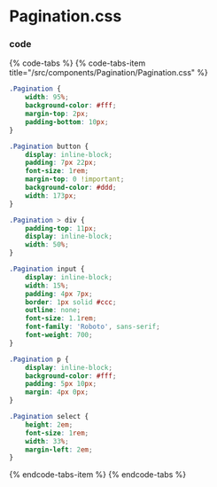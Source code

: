 # Pagination.css

### code

{% code-tabs %}
{% code-tabs-item title="/src/components/Pagination/Pagination.css" %}
```css
.Pagination {
    width: 95%;
    background-color: #fff;
    margin-top: 2px;
    padding-bottom: 10px;
}

.Pagination button {
    display: inline-block;
    padding: 7px 22px;
    font-size: 1rem;
    margin-top: 0 !important;
    background-color: #ddd;
    width: 173px;
}

.Pagination > div {
    padding-top: 11px;
    display: inline-block;
    width: 50%;
}

.Pagination input {
    display: inline-block;
    width: 15%;
    padding: 4px 7px;
    border: 1px solid #ccc;
    outline: none;
    font-size: 1.1rem;
    font-family: 'Roboto', sans-serif;
    font-weight: 700;
}

.Pagination p {
    display: inline-block;
    background-color: #fff;
    padding: 5px 10px;
    margin: 4px 0px;
}

.Pagination select {
    height: 2em;
    font-size: 1rem;
    width: 33%;
    margin-left: 2em;
}
```
{% endcode-tabs-item %}
{% endcode-tabs %}

